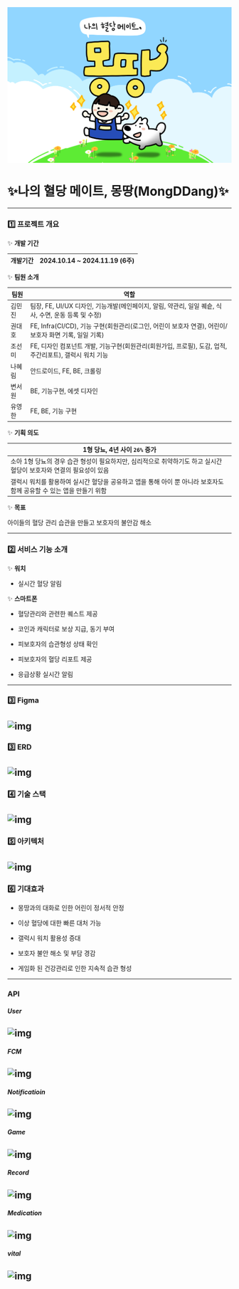 ![logo](assets/logo.png)

# ✨나의 혈당 메이트, 몽땅(MongDDang)✨

---

### 1️⃣ 프로젝트 개요

✨ **개발 기간**

| 개발기간 | 2024.10.14 ~ 2024.11.19 (6주) |
| ---- | ---------------------------- |

✨ **팀원 소개**

| 팀원  | 역할                                                                   |
| --- | -------------------------------------------------------------------- |
| 김민진 | 팀장, FE, UI/UX 디자인, 기능개발(메인페이지, 알림, 약관리, 일일 퀘슽, 식사, 수면, 운동 등록 및 수정)   |
| 권대호 | FE, Infra(CI/CD), 기능 구현(회원관리(로그인, 어린이 보호자 연결), 어린이/보호자 화면 기록, 일일 기록) |
| 조선미 | FE, 디자인 컴포넌트 개발, 기능구현(회원관리(회원가입, 프로필), 도감, 업적, 주간리포트), 갤럭시 워치 기능     |
| 나혜림 | 안드로이드, FE, BE, 크롤링                                                   |
| 변서원 | BE, 기능구현, 에셋 디자인                                                     |
| 유영한 | FE, BE, 기능 구현                                                        |

✨ **기획 의도**

| 1형 당뇨, 4년 사이 `26%` 증가                                               |
| ------------------------------------------------------------------- |
| 소아 1형 당뇨의 경우 습관 형성이 필요하지만, 심리적으로 취약하기도 하고 실시간 혈당이 보호자와 연결의 필요성이 있음  |
| 갤럭시 워치를 활용하여 실시간 혈당을 공유하고 앱을 통해 아이 뿐 아니라 보호자도 함께 공유할 수 있는 앱을 만들기 위함 |

✨ **목표**

아이들의 혈당 관리 습관을 만들고 보호자의 불안감 해소

---

### 2️⃣ 서비스 기능 소개

✨ **워치**

- 실시간 혈당 알림

✨ **스마트폰**

- 혈당관리와 관련한 퀘스트 제공

- 코인과 캐릭터로 보상 지급, 동기 부여

- 피보호자의 습관형성 상태 확인

- 피보호자의 혈당 리포트 제공

- 응급상황 실시간 알림

---

### 3️⃣ Figma

## ![img](/uploads/19e6f91f5ddc85ac53c2ee826c9fd747/figma.png)

### 3️⃣ ERD

## ![img](/uploads/be8e4426d7096364dfcd60bb7f9ab010/erd.png)

### 4️⃣ 기술 스택

## ![img](/uploads/d0b72e9a95dcb000506b7d14389a64ed/tech.png)

### 5️⃣ 아키텍처

## ![img](/uploads/d2f410d1373aea0c66cc2169b05a1fcc/architecture.png)

### 6️⃣ 기대효과

- 몽땅과의 대화로 인한 어린이 정서적 안정

- 이상 혈당에 대한 빠른 대처 가능

- 갤럭시 워치 활용성 증대

- 보호자 불안 해소 및 부담 경감

- 게임화 된 건강관리로 인한 지속적 습관 형성

---

### API

##### User

## ![img](/uploads/8ea82bad6a2b1255d3d25c2869867121/api1.PNG)

##### FCM

## ![img](/uploads/24fcf331c0013793ab7c43c5c01d6068/api2.PNG)

##### Notificatioin

## ![img](/uploads/b5ebbb5d849e3120d24c5d6d41cebdad/api3.PNG)

##### Game

## ![img](/uploads/dbad7408bd12e8a430f3b49da5120c37/api4.PNG)

##### Record

## ![img](/uploads/2eac699104da79d382c776ec620aa4e5/api5.PNG)

##### Medication

## ![img](/uploads/114f223d147d07e3b8c6f5e1d790e81d/api6.PNG)

##### vital

## ![img](/uploads/e2d54eb8f98b9ece8c5e6eb7883c61b9/api7.PNG)
